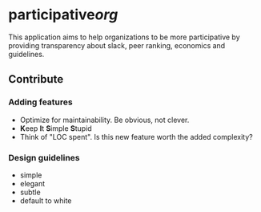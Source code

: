 # participative*org*

This application aims to help organizations to be more participative by providing transparency about slack, peer ranking, economics and guidelines.

## Contribute

### Adding features

- Optimize for maintainability. Be obvious, not clever.
- **K**eep **I**t **S**imple **S**tupid
- Think of "LOC spent". Is this new feature worth the added complexity?

### Design  guidelines

- simple
- elegant
- subtle
- default to white